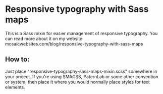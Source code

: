 # Responsive typography with Sass maps

This is a Sass mixin for easier management of responsive typography. You can read more about it on my website: mosaicwebsites.com/blog/responsive-typography-with-sass-maps

## How to:

Just place "responsive-typography-sass-maps-mixin.scss" somewhere in your project. If you're using SMACSS, PaternLab or some other convention or system, then place it where you would normally place styles for text elements.
